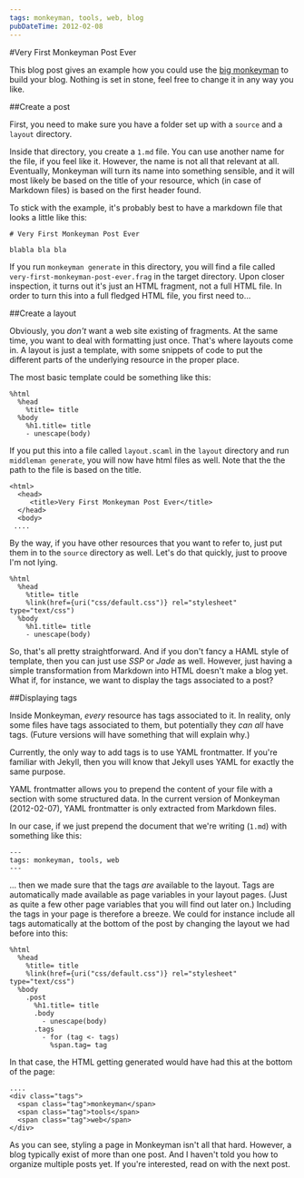 ```yaml
---
tags: monkeyman, tools, web, blog
pubDateTime: 2012-02-08
---
```

#Very First Monkeyman Post Ever

This blog post gives an example how you could use the
[big monkeyman](https://github.com/wspringer/monkeyman/) to build your
blog. Nothing is set in stone, feel free to change it in any way you
like.

##Create a post

First, you need to make sure you have a folder set up with a `source`
and a `layout` directory.

Inside that directory, you create a `1.md` file. You can use another
name for the file, if you feel like it. However, the name is not all
that relevant at all. Eventually, Monkeyman will turn its name into
something sensible, and it will most likely be based on the title of
your resource, which (in case of Markdown files) is based on the first
header found.

To stick with the example, it's probably best to have a markdown file
that looks a little like this:

    # Very First Monkeyman Post Ever
    
    blabla bla bla

If you run `monkeyman generate` in this directory, you will find a
file called `very-first-monkeyman-post-ever.frag` in the target
directory. Upon closer inspection, it turns out it's just an HTML
fragment, not a full HTML file.  In order to turn this into a full
fledged HTML file, you first need to...

##Create a layout

Obviously, you _don't_ want a web site existing of fragments. At the
same time, you want to deal with formatting just once. That's where
layouts come in. A layout is just a template, with some snippets of
code to put the different parts of the underlying resource in the
proper place.

The most basic template could be something like this:

    %html
      %head
        %title= title
      %body
        %h1.title= title
        - unescape(body)

If you put this into a file called `layout.scaml` in the `layout`
directory and run `middleman generate`, you will now have html files
as well. Note that the the path to the file is based on the title.

    <html>
      <head>
         <title>Very First Monkeyman Post Ever</title>
      </head>
      <body>
     ....

By the way, if you have other resources that you want to refer to,
just put them in to the `source` directory as well. Let's do that
quickly, just to proove I'm not lying.

    %html
      %head
        %title= title
        %link(href={uri("css/default.css")} rel="stylesheet" type="text/css")
      %body
        %h1.title= title
        - unescape(body)

So, that's all pretty straightforward. And if you don't fancy a HAML
style of template, then you can just use _SSP_ or _Jade_ as
well. However, just having a simple transformation from Markdown into
HTML doesn't make a blog yet. What if, for instance, we want to
display the tags associated to a post?

##Displaying tags

Inside Monkeyman, _every_ resource has tags associated to it. In
reality, only some files have tags associated to them, but potentially
they _can all_ have tags. (Future versions will have something that
will explain why.)

Currently, the only way to add tags is to use YAML frontmatter. If
you're familiar with Jekyll, then you will know that Jekyll uses YAML
for exactly the same purpose.

YAML frontmatter allows you to prepend the content of your file with a
section with some structured data. In the current version of Monkeyman
(2012-02-07), YAML frontmatter is only extracted from Markdown files.

In our case, if we just prepend the document that we're writing
(`1.md`) with something like this:

    ---
    tags: monkeyman, tools, web
    ---

... then we made sure that the tags _are_ available to the
layout. Tags are automatically made available as page variables in
your layout pages. (Just as quite a few other page variables that you
will find out later on.) Including the tags in your page is therefore
a breeze. We could for instance include all tags automatically at the
bottom of the post by changing the layout we had before into this:

    %html
      %head
        %title= title
        %link(href={uri("css/default.css")} rel="stylesheet" type="text/css")
      %body
        .post
          %h1.title= title
          .body
            - unescape(body)
          .tags
            - for (tag <- tags)
              %span.tag= tag

In that case, the HTML getting generated would have had this at the
bottom of the page:

    ....
    <div class="tags">
      <span class="tag">monkeyman</span>
      <span class="tag">tools</span>
      <span class="tag">web</span>
    </div>

As you can see, styling a page in Monkeyman isn't all that
hard. However, a blog typically exist of more than one post. And I
haven't told you how to organize multiple posts yet. If you're
interested, read on with the next post.






